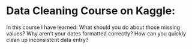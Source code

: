 # Data Cleaning Course on Kaggle:
In this course I have learned:
What should you do about those missing values? Why aren’t your dates formatted correctly? How can you quickly clean up inconsistent data entry? 
